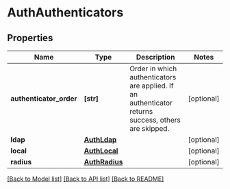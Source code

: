 # AuthAuthenticators

## Properties
Name | Type | Description | Notes
------------ | ------------- | ------------- | -------------
**authenticator_order** | **[str]** | Order in which authenticators are applied. If an authenticator returns success, others are skipped. | [optional] 
**ldap** | [**AuthLdap**](AuthLdap.md) |  | [optional] 
**local** | [**AuthLocal**](AuthLocal.md) |  | [optional] 
**radius** | [**AuthRadius**](AuthRadius.md) |  | [optional] 

[[Back to Model list]](../README.md#documentation-for-models) [[Back to API list]](../README.md#documentation-for-api-endpoints) [[Back to README]](../README.md)



